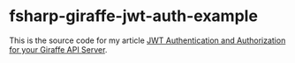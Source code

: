 # fsharp-giraffe-jwt-auth-example

This is the source code for my article [JWT Authentication and Authorization for your Giraffe API Server](https://carpenoctem.dev/blog/fsharp-giraffe-jwt-auth/).
